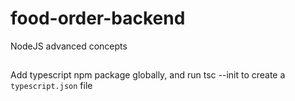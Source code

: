 # food-order-backend

NodeJS advanced concepts

##

Add typescript npm package globally, and run tsc --init to create a `typescript.json` file
